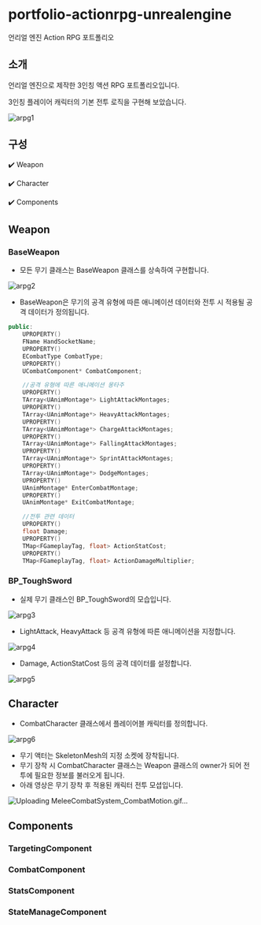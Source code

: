 # portfolio-actionrpg-unrealengine
언리얼 엔진 Action RPG 포트폴리오


## 소개
언리얼 엔진으로 제작한 3인칭 액션 RPG 포트폴리오입니다.


3인칭 플레이어 캐릭터의 기본 전투 로직을 구현해 보았습니다.


![arpg1](https://user-images.githubusercontent.com/96270683/229277573-60205ff8-0400-4b84-bd82-76ed9fd2e4a8.PNG)


## 구성
:heavy_check_mark: Weapon


:heavy_check_mark: Character


:heavy_check_mark: Components


## Weapon


### BaseWeapon
- 모든 무기 클래스는 BaseWeapon 클래스를 상속하여 구현합니다.


![arpg2](https://user-images.githubusercontent.com/96270683/229282134-d7296db9-df8c-488e-be62-71448fbb9a6c.PNG)
- BaseWeapon은 무기의 공격 유형에 따른 애니메이션 데이터와 전투 시 적용될 공격 데이터가 정의됩니다.
``` c++
public:
	UPROPERTY()
	FName HandSocketName;
	UPROPERTY()
	ECombatType CombatType;
	UPROPERTY()
	UCombatComponent* CombatComponent;

	//공격 유형에 따른 애니메이션 몽타주
	UPROPERTY()
	TArray<UAnimMontage*> LightAttackMontages;
	UPROPERTY()
	TArray<UAnimMontage*> HeavyAttackMontages;
	UPROPERTY()
	TArray<UAnimMontage*> ChargeAttackMontages;
	UPROPERTY()
	TArray<UAnimMontage*> FallingAttackMontages;
	UPROPERTY()
	TArray<UAnimMontage*> SprintAttackMontages;
	UPROPERTY()
	TArray<UAnimMontage*> DodgeMontages;
	UPROPERTY()
	UAnimMontage* EnterCombatMontage;
	UPROPERTY()
	UAnimMontage* ExitCombatMontage;

	//전투 관련 데이터
	UPROPERTY()
	float Damage;
	UPROPERTY()
	TMap<FGameplayTag, float> ActionStatCost;
	UPROPERTY()
	TMap<FGameplayTag, float> ActionDamageMultiplier;
```


### BP_ToughSword
- 실제 무기 클래스인 BP_ToughSword의 모습입니다.


![arpg3](https://user-images.githubusercontent.com/96270683/229283520-82812ffa-82f7-475b-a2fc-6da94f31b70d.PNG)
- LightAttack, HeavyAttack 등 공격 유형에 따른 애니메이션을 지정합니다.


![arpg4](https://user-images.githubusercontent.com/96270683/229283564-6cfd2535-ee5a-4e45-801f-43823f85aae4.PNG)
- Damage, ActionStatCost 등의 공격 데이터를 설정합니다.


![arpg5](https://user-images.githubusercontent.com/96270683/229283590-fae7b03a-241f-4813-9f4e-0b8dacaf30d5.PNG)

## Character
- CombatCharacter 클래스에서 플레이어블 캐릭터를 정의합니다.


![arpg6](https://user-images.githubusercontent.com/96270683/229285673-18cd72fc-40f0-4fd0-bb80-af2790987e77.PNG)
- 무기 액터는 SkeletonMesh의 지정 소켓에 장착됩니다.
- 무기 장착 시 CombatCharacter 클래스는 Weapon 클래스의 owner가 되어 전투에 필요한 정보를 불러오게 됩니다.
- 아래 영상은 무기 장착 후 적용된 캐릭터 전투 모셥입니다.


![Uploading MeleeCombatSystem_CombatMotion.gif…]()


## Components


### TargetingComponent


### CombatComponent


### StatsComponent


### StateManageComponent
